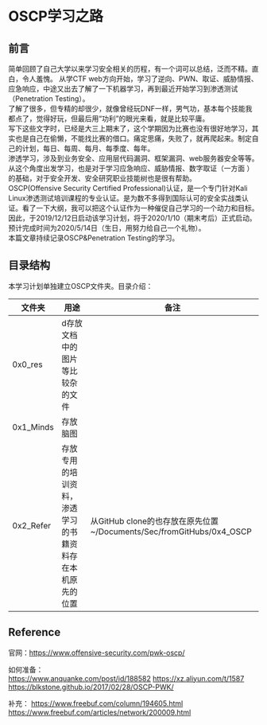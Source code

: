 # OSCP学习之路

## 前言

简单回顾了自己大学以来学习安全相关的历程，有一个词可以总结，泛而不精。直白，令人羞愧。  从学CTF web方向开始，学习了逆向、PWN、取证、威胁情报、应急响应，中途又出去了解了一下机器学习，再到最近开始学习到渗透测试（Penetration Testing）。  
了解了很多，但专精的却很少，就像曾经玩DNF一样，男气功，基本每个技能我都点了，觉得好玩，但最后用“功利”的眼光来看，就是比较平庸。  
写下这些文字时，已经是大三上期末了，这个学期因为比赛也没有很好地学习，其实也是自己在偷懒，不能找比赛的借口。痛定思痛，失败了，就再爬起来。制定自己的计划，每日、每周、每月、每季度、每年。  
渗透学习，涉及到业务安全、应用层代码漏洞、框架漏洞、web服务器安全等等。从这个角度出发学习，也是对于学习应急响应、威胁情报、数字取证（一方面 ）的基础，对于安全开发、安全研究职业技能树也是很有帮助。  
OSCP(Offensive Security Certified Professional)认证，是一个专门针对Kali Linux渗透测试培训课程的专业认证。是为数不多得到国际认可的安全实战类认证。看了一下大纲，我可以把这个认证作为一种催促自己学习的一个动力和目标。  
因此，于2019/12/12日启动该学习计划，将于2020/1/10（期末考后）正式启动。预计完成时间为2020/5/14日（生日，用努力给自己一个礼物）。  
本篇文章持续记录OSCP&Penetration Testing的学习。

## 目录结构

本学习计划单独建立OSCP文件夹。目录介绍：  

| 文件夹 | 用途 | 备注 |
| --- | --- | --- |
|0x0_res|d存放文档中的图片等比较杂的文件| |
|0x1_Minds | 存放脑图 | |
|0x2_Refer | 存放专用的培训资料，渗透学习的书籍资料存在本机原先的位置|从GitHub clone的也存放在原先位置~/Documents/Sec/fromGitHubs/0x4_OSCP|




## Reference

官网：https://www.offensive-security.com/pwk-oscp/  

如何准备：  
https://www.anquanke.com/post/id/188582
https://xz.aliyun.com/t/1587 
https://blkstone.github.io/2017/02/28/OSCP-PWK/

补充：
https://www.freebuf.com/column/194605.html
https://www.freebuf.com/articles/network/200009.html
